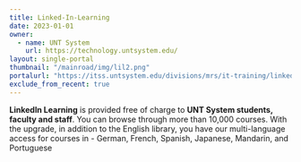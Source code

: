 ```yaml
---
title: Linked-In-Learning
date: 2023-01-01
owner:
  - name: UNT System
    url: https://technology.untsystem.edu/
layout: single-portal
thumbnail: "/mainroad/img/lil2.png"
portalurl: "https://itss.untsystem.edu/divisions/mrs/it-training/linkedin-learning.php"
exclude_from_recent: true
---
```

<b>LinkedIn Learning</b> is provided free of charge to <b>UNT System students, faculty and staff</b>.  You can browse through more than 10,000 courses. With the upgrade, in addition to the English library, you have our multi-language access for courses in - German, French, Spanish, Japanese, Mandarin, and Portuguese